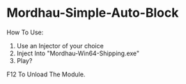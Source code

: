 # Mordhau-Simple-Auto-Block
How To Use:

1. Use an Injector of your choice
2. Inject Into "Mordhau-Win64-Shipping.exe"
3. Play?

F12 To Unload The Module.
